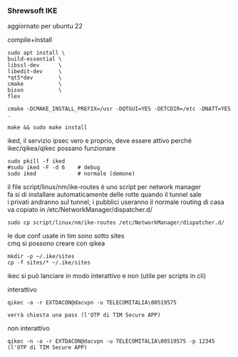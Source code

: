 
### Shrewsoft IKE

aggiornato per ubuntu 22



compile+install
```
sudo apt install \
build-essential \
libssl-dev      \
libedit-dev     \
*qt5*dev        \
cmake           \
bison           \
flex

cmake -DCMAKE_INSTALL_PREFIX=/usr -DQTGUI=YES -DETCDIR=/etc -DNATT=YES .

make && sudo make install
```

iked, il servizio ipsec vero e proprio, deve essere attivo perché ikec/qikea/qikec possano funzionare  

```
sudo pkill -f iked
#sudo iked -F -d 6    # debug
sudo iked	          # normale (demone)

```

il file script/linux/nm/ike-routes è uno script per network manager    
fa si di installare automaticamente delle rotte quando il tunnel sale  
i privati andranno sul tunnel, i pubblici useranno il normale routing di casa  
va copiato in /etc/NetworkManager/dispatcher.d/  

```
sudo cp script/linux/nm/ike-routes /etc/NetworkManager/dispatcher.d/
```




le due conf usate in tim sono sotto sites  
cmq si possono creare con qikea

```
mkdir -p ~/.ike/sites
cp -f sites/* ~/.ike/sites
```


ikec si può lanciare in modo interattivo e non (utile per scripts in cli)

interattivo
```
qikec -a -r EXTDACON@dacvpn -u TELECOMITALIA\00519575

verrà chiesta una pass (l'OTP di TIM Secure APP)
```

non interattivo
```
qikec -n -a -r EXTDACON@dacvpn -u TELECOMITALIA\00519575 -p 12345 (l'OTP di TIM Secure APP)
```

